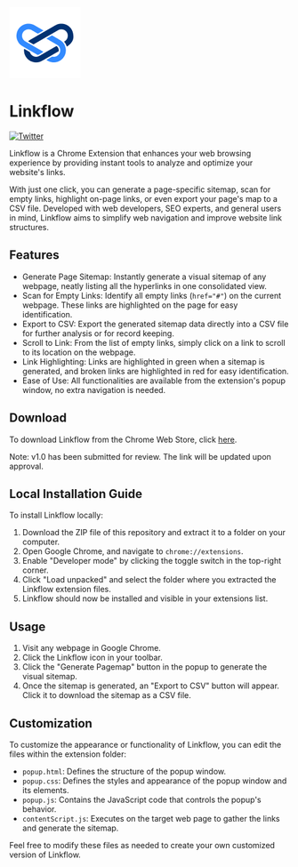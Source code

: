 <img src="icon128.png" alt="Linkflow Icon">

# Linkflow

<p align="left"><a href="https://twitter.com/willgibs"><img src="https://img.shields.io/twitter/url/https/twitter.com/willgibs.svg?style=social&label=Follow%20%40willgibs" alt="Twitter"></a></p>

Linkflow is a Chrome Extension that enhances your web browsing experience by providing instant tools to analyze and optimize your website's links.

With just one click, you can generate a page-specific sitemap, scan for empty links, highlight on-page links, or even export your page's map to a CSV file. Developed with web developers, SEO experts, and general users in mind, Linkflow aims to simplify web navigation and improve website link structures.

## Features

- Generate Page Sitemap: Instantly generate a visual sitemap of any webpage, neatly listing all the hyperlinks in one consolidated view.
- Scan for Empty Links: Identify all empty links (`href="#"`) on the current webpage. These links are highlighted on the page for easy identification.
- Export to CSV: Export the generated sitemap data directly into a CSV file for further analysis or for record keeping.
- Scroll to Link: From the list of empty links, simply click on a link to scroll to its location on the webpage.
- Link Highlighting: Links are highlighted in green when a sitemap is generated, and broken links are highlighted in red for easy identification.
- Ease of Use: All functionalities are available from the extension's popup window, no extra navigation is needed.

## Download

To download Linkflow from the Chrome Web Store, click [here](https://chrome.google.com/webstore/).

Note: v1.0 has been submitted for review. The link will be updated upon approval.

## Local Installation Guide

To install Linkflow locally:

1. Download the ZIP file of this repository and extract it to a folder on your computer.
2. Open Google Chrome, and navigate to `chrome://extensions`.
3. Enable "Developer mode" by clicking the toggle switch in the top-right corner.
4. Click "Load unpacked" and select the folder where you extracted the Linkflow extension files.
5. Linkflow should now be installed and visible in your extensions list.

## Usage

1. Visit any webpage in Google Chrome.
2. Click the Linkflow icon in your toolbar.
3. Click the "Generate Pagemap" button in the popup to generate the visual sitemap.
4. Once the sitemap is generated, an "Export to CSV" button will appear. Click it to download the sitemap as a CSV file.

## Customization

To customize the appearance or functionality of Linkflow, you can edit the files within the extension folder:

- `popup.html`: Defines the structure of the popup window.
- `popup.css`: Defines the styles and appearance of the popup window and its elements.
- `popup.js`: Contains the JavaScript code that controls the popup's behavior.
- `contentScript.js`: Executes on the target web page to gather the links and generate the sitemap.

Feel free to modify these files as needed to create your own customized version of Linkflow.
